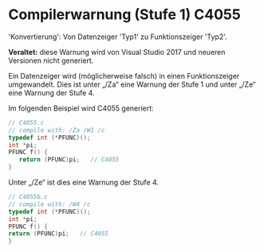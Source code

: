 # <a name="compiler-warning-level-1-c4055"></a>Compilerwarnung (Stufe 1) C4055  
  
'Konvertierung': Von Datenzeiger 'Typ1' zu Funktionszeiger 'Typ2'.  
  
**Veraltet:** diese Warnung wird von Visual Studio 2017 und neueren Versionen nicht generiert.

 Ein Datenzeiger wird (möglicherweise falsch) in einen Funktionszeiger umgewandelt. Dies ist unter „/Za“ eine Warnung der Stufe 1 und unter „/Ze“ eine Warnung der Stufe 4.  
  
 Im folgenden Beispiel wird C4055 generiert:  
  
```C  
// C4055.c  
// compile with: /Za /W1 /c  
typedef int (*PFUNC)();  
int *pi;  
PFUNC f() {  
   return (PFUNC)pi;   // C4055  
}  
```  
  
 Unter „/Ze“ ist dies eine Warnung der Stufe 4.  
  
```C  
// C4055b.c  
// compile with: /W4 /c  
typedef int (*PFUNC)();  
int *pi;  
PFUNC f() {  
return (PFUNC)pi;   // C4055  
}  
```